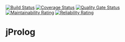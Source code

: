 [![Build Status](https://travis-ci.com/dexmo007/jprolog.svg?branch=master)](https://travis-ci.com/dexmo007/jprolog)
[![Coverage Status](https://coveralls.io/repos/github/dexmo007/jprolog/badge.svg?branch=master)](https://coveralls.io/github/dexmo007/jprolog?branch=master)
[![Quality Gate Status](https://sonarcloud.io/api/project_badges/measure?project=com.dexmohq.prolog%3Aprolog&metric=alert_status)](https://sonarcloud.io/dashboard?id=com.dexmohq.prolog%3Aprolog)
[![Maintainability Rating](https://sonarcloud.io/api/project_badges/measure?project=com.dexmohq.prolog%3Aprolog&metric=sqale_rating)](https://sonarcloud.io/dashboard?id=com.dexmohq.prolog%3Aprolog)
[![Reliability Rating](https://sonarcloud.io/api/project_badges/measure?project=com.dexmohq.prolog%3Aprolog&metric=reliability_rating)](https://sonarcloud.io/dashboard?id=com.dexmohq.prolog%3Aprolog)
# jProlog
